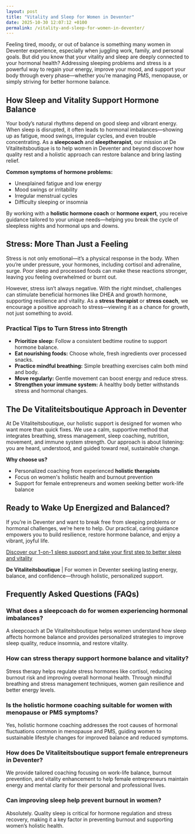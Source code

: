 ```yaml
---
layout: post
title: "Vitality and Sleep for Women in Deventer"
date: 2025-10-30 12:07:12 +0100
permalink: /vitality-and-sleep-for-women-in-deventer/
---
```

Feeling tired, moody, or out of balance is something many women in Deventer experience, especially when juggling work, family, and personal goals. But did you know that your vitality and sleep are deeply connected to your hormonal health? Addressing sleeping problems and stress is a powerful way to regain your energy, improve your mood, and support your body through every phase—whether you’re managing PMS, menopause, or simply striving for better hormone balance.

## How Sleep and Vitality Support Hormone Balance

Your body’s natural rhythms depend on good sleep and vibrant energy. When sleep is disrupted, it often leads to hormonal imbalances—showing up as fatigue, mood swings, irregular cycles, and even trouble concentrating. As a **sleepcoach** and **sleeptherapist**, our mission at De Vitaliteitsboutique is to help women in Deventer and beyond discover how quality rest and a holistic approach can restore balance and bring lasting relief.

**Common symptoms of hormone problems:**
- Unexplained fatigue and low energy
- Mood swings or irritability
- Irregular menstrual cycles
- Difficulty sleeping or insomnia

By working with a **holistic hormone coach** or **hormone expert**, you receive guidance tailored to your unique needs—helping you break the cycle of sleepless nights and hormonal ups and downs.

## Stress: More Than Just a Feeling

Stress is not only emotional—it’s a physical response in the body. When you’re under pressure, your hormones, including cortisol and adrenaline, surge. Poor sleep and processed foods can make these reactions stronger, leaving you feeling overwhelmed or burnt out.

However, stress isn’t always negative. With the right mindset, challenges can stimulate beneficial hormones like DHEA and growth hormone, supporting resilience and vitality. As a **stress therapist** or **stress coach**, we encourage a positive approach to stress—viewing it as a chance for growth, not just something to avoid.

### Practical Tips to Turn Stress into Strength

- **Prioritize sleep:** Follow a consistent bedtime routine to support hormone balance.
- **Eat nourishing foods:** Choose whole, fresh ingredients over processed snacks.
- **Practice mindful breathing:** Simple breathing exercises calm both mind and body.
- **Move regularly:** Gentle movement can boost energy and reduce stress.
- **Strengthen your immune system:** A healthy body better withstands stress and hormonal changes.

## The De Vitaliteitsboutique Approach in Deventer

At De Vitaliteitsboutique, our holistic support is designed for women who want more than quick fixes. We use a calm, supportive method that integrates breathing, stress management, sleep coaching, nutrition, movement, and immune system strength. Our approach is about listening: you are heard, understood, and guided toward real, sustainable change.

**Why choose us?**
- Personalized coaching from experienced **holistic therapists**
- Focus on women's holistic health and burnout prevention
- Support for female entrepreneurs and women seeking better work-life balance

## Ready to Wake Up Energized and Balanced?

If you’re in Deventer and want to break free from sleeping problems or hormonal challenges, we’re here to help. Our practical, caring guidance empowers you to build resilience, restore hormone balance, and enjoy a vibrant, joyful life.

[Discover our 1-on-1 sleep support and take your first step to better sleep and vitality](https://devitaliteitsboutique.nl/slaapproblemen-1-op-1-begeleiding/)

**De Vitaliteitsboutique** | For women in Deventer seeking lasting energy, balance, and confidence—through holistic, personalized support.

## Frequently Asked Questions (FAQs)

### What does a sleepcoach do for women experiencing hormonal imbalances?
A sleepcoach at De Vitaliteitsboutique helps women understand how sleep affects hormone balance and provides personalized strategies to improve sleep quality, reduce insomnia, and restore vitality.

### How can stress therapy support hormone balance and vitality?
Stress therapy helps regulate stress hormones like cortisol, reducing burnout risk and improving overall hormonal health. Through mindful breathing and stress management techniques, women gain resilience and better energy levels.

### Is the holistic hormone coaching suitable for women with menopause or PMS symptoms?
Yes, holistic hormone coaching addresses the root causes of hormonal fluctuations common in menopause and PMS, guiding women to sustainable lifestyle changes for improved balance and reduced symptoms.

### How does De Vitaliteitsboutique support female entrepreneurs in Deventer?
We provide tailored coaching focusing on work-life balance, burnout prevention, and vitality enhancement to help female entrepreneurs maintain energy and mental clarity for their personal and professional lives.

### Can improving sleep help prevent burnout in women?
Absolutely. Quality sleep is critical for hormone regulation and stress recovery, making it a key factor in preventing burnout and supporting women’s holistic health.

<script type="application/ld+json">
{
  "@context": "https://schema.org",
  "@type": "BlogPosting",
  "headline": "Vitality and Sleep for Women in Deventer",
  "description": "Discover how De Vitaliteitsboutique helps women in Deventer improve vitality and hormone balance through sleep coaching, stress therapy, and holistic hormone guidance.",
  "author": {
    "@type": "Person",
    "name": "De Vitaliteitsboutique",
    "description": "At De Vitaliteitsboutique, we empower women to enhance their vitality through personalized, practical guidance in six key areas: breathing, stress management, sleep, nutrition, movement, and immune system strength."
  },
  "publisher": {
    "@type": "Person",
    "name": "De Vitaliteitsboutique"
  },
  "mainEntityOfPage": {
    "@type": "WebPage",
    "@id": "https://devitaliteitsboutique.nl/vitality-and-sleep-for-women-in-deventer"
  },
  "datePublished": "2024-06-01",
  "dateModified": "2024-06-01",
  "inLanguage": "nl-NL",
  "keywords": "Sleepcoach, Sleeptherapist, Hormone therapist, Hormone expert, Stress therapist, stress coach, breathing therapist, Holistic hormone coach, Vitality, Sleeping problems, Hormone problems, Menopause, PMS, Hormone balance, Sleep and hormones, Holistic therapist, insomnia, Women's holistic health, Burnout prevention for women, Work-life balance for women, Deventer"
}
</script>

<script type="application/ld+json">
{
  "@context": "https://schema.org",
  "@type": "FAQPage",
  "mainEntity": [
    {
      "@type": "Question",
      "name": "What does a sleepcoach do for women experiencing hormonal imbalances?",
      "acceptedAnswer": {
        "@type": "Answer",
        "text": "A sleepcoach at De Vitaliteitsboutique helps women understand how sleep affects hormone balance and provides personalized strategies to improve sleep quality, reduce insomnia, and restore vitality."
      }
    },
    {
      "@type": "Question",
      "name": "How can stress therapy support hormone balance and vitality?",
      "acceptedAnswer": {
        "@type": "Answer",
        "text": "Stress therapy helps regulate stress hormones like cortisol, reducing burnout risk and improving overall hormonal health. Through mindful breathing and stress management techniques, women gain resilience and better energy levels."
      }
    },
    {
      "@type": "Question",
      "name": "Is the holistic hormone coaching suitable for women with menopause or PMS symptoms?",
      "acceptedAnswer": {
        "@type": "Answer",
        "text": "Yes, holistic hormone coaching addresses the root causes of hormonal fluctuations common in menopause and PMS, guiding women to sustainable lifestyle changes for improved balance and reduced symptoms."
      }
    },
    {
      "@type": "Question",
      "name": "How does De Vitaliteitsboutique support female entrepreneurs in Deventer?",
      "acceptedAnswer": {
        "@type": "Answer",
        "text": "We provide tailored coaching focusing on work-life balance, burnout prevention, and vitality enhancement to help female entrepreneurs maintain energy and mental clarity for their personal and professional lives."
      }
    },
    {
      "@type": "Question",
      "name": "Can improving sleep help prevent burnout in women?",
      "acceptedAnswer": {
        "@type": "Answer",
        "text": "Absolutely. Quality sleep is critical for hormone regulation and stress recovery, making it a key factor in preventing burnout and supporting women’s holistic health."
      }
    }
  ]
}
</script>